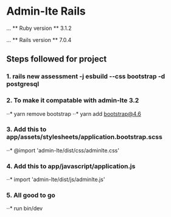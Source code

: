 # Admin-lte Rails


... ** Ruby version ** 3.1.2

... ** Rails version ** 7.0.4

## Steps followed for project

### 1. rails new assessment -j esbuild --css bootstrap -d postgresql
### 2. To make it compatable with admin-lte 3.2
⋅⋅* yarn remove bootstrap
⋅⋅* yarn add bootstrap@4.6

### 3. Add this to app/assets/stylesheets/application.bootstrap.scss
⋅⋅* @import 'admin-lte/dist/css/adminlte.css'

### 4. Add this to app/javascript/application.js
⋅⋅* import 'admin-lte/dist/js/adminlte.js'

### 5. All good to go
⋅⋅* run bin/dev
